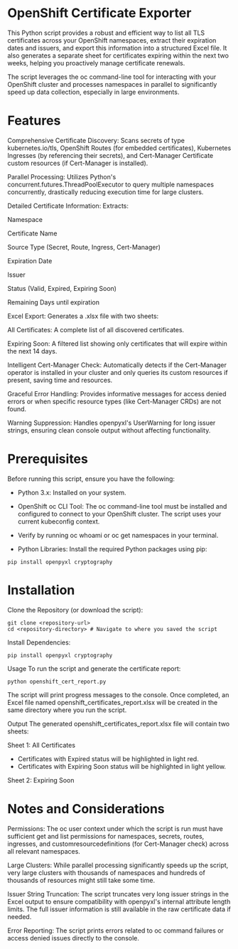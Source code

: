 # OpenShift Certificate Exporter
This Python script provides a robust and efficient way to list all TLS certificates across your OpenShift namespaces, extract their expiration dates and issuers, and export this information into a structured Excel file. It also generates a separate sheet for certificates expiring within the next two weeks, helping you proactively manage certificate renewals.

The script leverages the oc command-line tool for interacting with your OpenShift cluster and processes namespaces in parallel to significantly speed up data collection, especially in large environments.

# Features
Comprehensive Certificate Discovery: Scans secrets of type kubernetes.io/tls, OpenShift Routes (for embedded certificates), Kubernetes Ingresses (by referencing their secrets), and Cert-Manager Certificate custom resources (if Cert-Manager is installed).

Parallel Processing: Utilizes Python's concurrent.futures.ThreadPoolExecutor to query multiple namespaces concurrently, drastically reducing execution time for large clusters.

Detailed Certificate Information: Extracts:

Namespace

Certificate Name

Source Type (Secret, Route, Ingress, Cert-Manager)

Expiration Date

Issuer

Status (Valid, Expired, Expiring Soon)

Remaining Days until expiration

Excel Export: Generates a .xlsx file with two sheets:

All Certificates: A complete list of all discovered certificates.

Expiring Soon: A filtered list showing only certificates that will expire within the next 14 days.

Intelligent Cert-Manager Check: Automatically detects if the Cert-Manager operator is installed in your cluster and only queries its custom resources if present, saving time and resources.

Graceful Error Handling: Provides informative messages for access denied errors or when specific resource types (like Cert-Manager CRDs) are not found.

Warning Suppression: Handles openpyxl's UserWarning for long issuer strings, ensuring clean console output without affecting functionality.

# Prerequisites
Before running this script, ensure you have the following:

- Python 3.x: Installed on your system.

- OpenShift oc CLI Tool: The oc command-line tool must be installed and configured to connect to your OpenShift cluster. The script uses your current kubeconfig context.

- Verify by running oc whoami or oc get namespaces in your terminal.

- Python Libraries: Install the required Python packages using pip:
~~~
pip install openpyxl cryptography
~~~
# Installation
Clone the Repository (or download the script):
~~~
git clone <repository-url>
cd <repository-directory> # Navigate to where you saved the script
~~~

Install Dependencies:
~~~
pip install openpyxl cryptography
~~~
Usage
To run the script and generate the certificate report:
~~~
python openshift_cert_report.py
~~~

The script will print progress messages to the console. Once completed, an Excel file named openshift_certificates_report.xlsx will be created in the same directory where you run the script.

Output
The generated openshift_certificates_report.xlsx file will contain two sheets:

Sheet 1: All Certificates
- Certificates with Expired status will be highlighted in light red.
- Certificates with Expiring Soon status will be highlighted in light yellow.

Sheet 2: Expiring Soon

# Notes and Considerations
Permissions: The oc user context under which the script is run must have sufficient get and list permissions for namespaces, secrets, routes, ingresses, and customresourcedefinitions (for Cert-Manager check) across all relevant namespaces.

Large Clusters: While parallel processing significantly speeds up the script, very large clusters with thousands of namespaces and hundreds of thousands of resources might still take some time.

Issuer String Truncation: The script truncates very long issuer strings in the Excel output to ensure compatibility with openpyxl's internal attribute length limits. The full issuer information is still available in the raw certificate data if needed.

Error Reporting: The script prints errors related to oc command failures or access denied issues directly to the console.
